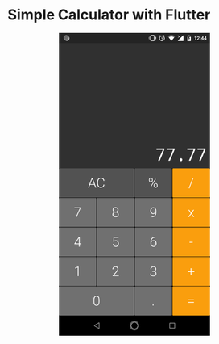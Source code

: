 # Simple Calculator with Flutter

<p align="center">
  <img src="./img/calculator.png" width="300"/>
</p>

